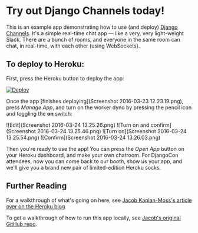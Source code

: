 # Try out Django Channels today! 

This is an example app demonstrating how to use (and deploy) [Django Channels](http://channels.readthedocs.org/en/latest/). It's a simple real-time chat app — like a very, very light-weight Slack. There are a bunch of rooms, and everyone in the same room can chat, in real-time, with each other (using WebSockets).


## To deploy to Heroku:

First, press the Heroku button to deploy the app:

[![Deploy](https://www.herokucdn.com/deploy/button.svg)](https://heroku.com/deploy?template=https://github.com/heroku/channels-example)

Once the app [finishes deploying](Screenshot 2016-03-23 12.23.19.png), press *Manage App*, and turn on the worker dyno by pressing the pencil icon and toggling the **on** switch:

![Edit](Screenshot 2016-03-24 13.25.26.png)
![Turn on and confirm](Screenshot 2016-03-24 13.25.46.png)
![Turn on](Screenshot 2016-03-24 13.25.54.png)
![Confirm](Screenshot 2016-03-24 13.26.03.png)

Then you're ready to use the app! You can press the *Open App* button on your Heroku dashboard, and make your own chatroom. For DjangoCon attendees, now you can come back to our booth, show us your app, and we'll give you a brand new pair of limited-edition Heroku socks.

## Further Reading

For a walkthrough of what's going on here, see [Jacob Kaplan-Moss's article over on the Heroku blog](https://blog.heroku.com/archives/2016/3/17/in_deep_with_django_channels_the_future_of_real_time_apps_in_django?).

To get a walkthrough of how to run this app locally, see [Jacob's original GitHub repo](https://github.com/jacobian/channels-example).
